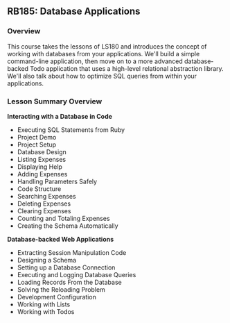 ## RB185: Database Applications

### Overview

This course takes the lessons of LS180 and introduces the concept of working with databases from your applications. We'll build a simple command-line application, then move on to a more advanced database-backed Todo application that uses a high-level relational abstraction library. We'll also talk about how to optimize SQL queries from within your applications.

### Lesson Summary Overview

**Interacting with a Database in Code**

* Executing SQL Statements from Ruby
* Project Demo
* Project Setup
* Database Design
* Listing Expenses
* Displaying Help
* Adding Expenses
* Handling Parameters Safely
* Code Structure
* Searching Expenses
* Deleting Expenses
* Clearing Expenses
* Counting and Totaling Expenses
* Creating the Schema Automatically

**Database-backed Web Applications**

* Extracting Session Manipulation Code
* Designing a Schema
* Setting up a Database Connection
* Executing and Logging Database Queries
* Loading Records From the Database
* Solving the Reloading Problem
* Development Configuration
* Working with Lists
* Working with Todos